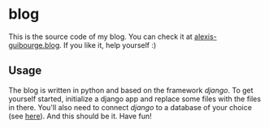 # blog
This is the source code of my blog. You can check it at [alexis-guibourge.blog](http://alexis-guibourge.blog). If you like it, help yourself :) 

## Usage
The blog is written in python and based on the framework *django*. To get yourself started, initialize a django app and replace some files with the files in there. You'll also need to connect *django* to a database of your choice (see [here](https://docs.djangoproject.com/en/2.1/ref/databases/)). And this should be it. Have fun!
